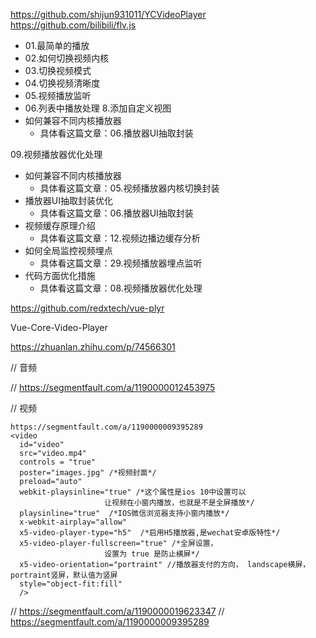 <!-- videoPlay文档 -->
https://github.com/shijun931011/YCVideoPlayer
https://github.com/bilibili/flv.js

* 01.最简单的播放
* 02.如何切换视频内核
* 03.切换视频模式
* 04.切换视频清晰度
* 05.视频播放监听
* 06.列表中播放处理
8.添加自定义视图
* 如何兼容不同内核播放器
    * 具体看这篇文章：06.播放器UI抽取封装

09.视频播放器优化处理
* 如何兼容不同内核播放器
    * 具体看这篇文章：05.视频播放器内核切换封装
* 播放器UI抽取封装优化
    * 具体看这篇文章：06.播放器UI抽取封装
* 视频缓存原理介绍
    * 具体看这篇文章：12.视频边播边缓存分析
* 如何全局监控视频埋点
    * 具体看这篇文章：29.视频播放器埋点监听
* 代码方面优化措施
    * 具体看这篇文章：08.视频播放器优化处理




https://github.com/redxtech/vue-plyr

Vue-Core-Video-Player

https://zhuanlan.zhihu.com/p/74566301


// 音频

// https://segmentfault.com/a/1190000012453975


// 视频


```
https://segmentfault.com/a/1190000009395289
<video
  id="video" 
  src="video.mp4" 
  controls = "true"
  poster="images.jpg" /*视频封面*/
  preload="auto" 
  webkit-playsinline="true" /*这个属性是ios 10中设置可以
                     让视频在小窗内播放，也就是不是全屏播放*/  
  playsinline="true"  /*IOS微信浏览器支持小窗内播放*/ 
  x-webkit-airplay="allow" 
  x5-video-player-type="h5"  /*启用H5播放器,是wechat安卓版特性*/
  x5-video-player-fullscreen="true" /*全屏设置，
                     设置为 true 是防止横屏*/
  x5-video-orientation="portraint" //播放器支付的方向， landscape横屏，portraint竖屏，默认值为竖屏
  style="object-fit:fill"
  />
```


// https://segmentfault.com/a/1190000019623347
// https://segmentfault.com/a/1190000009395289
